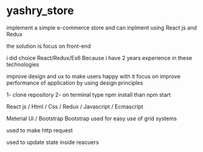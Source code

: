 # yashry_store
<!-- 1 - Description of the problem and solution -->

implement a simple e-commerce store and can inplment using React js and Redux

<!-- Whether the solution focuses on back-end, front-end or if it's full stack. -->

the solution is focus on front-end

<!-- Reasoning behind your technical choices, including architectural. -->

i did choice React/Redux/Es6 Because i have 2 years experience in these technologies

<!--
Trade-offs you might have made, anything you left out, or what you might do differently if you were to spend additional time on the project. -->

improve design and ux to make users happy with it
focus on improve performance of application by using design principles

<!-- how run project if you download it from github -->

1- clone repository
2- on terminal type npm install than npm start

<!-- technologies used -->

React js / Html / Css / Redux / Javascript / Ecmascript

<!-- important libraries -->
<!-- helper design  -->

Meterial Ui / Bootstrap
Bootstrap used for easy use of grid systems

<!-- axios library -->

used to make http request

<!-- dot-prop-immutable -->

used to update state inside reacuers
